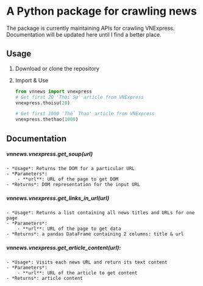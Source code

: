 # A Python package for crawling news
The package is currently maintaining APIs for crawling VNExpress. Documentation will be updated here until I find a better place.

## Usage

1. Download or clone the repository

2. Import & Use

    ```python
    from vnnews import vnexpress
    # Get first 20 'Thời Sự' article from VNExpress
    vnexpress.thoisu(20) 
    
    # Get first 1000 'Thể Thao' article from VNExpress
    vnexpress.thethao(1000) 
    ```
    
## Documentation

##### vnnews.vnexpress.get_soup(url)

    - *Usage*: Returns the DOM for a particular URL
    - *Parameters*: 
        - **url**: URL of the page to get DOM
    - *Returns*: DOM representation for the input URL

##### vnnews.vnexpress.get_links_in_url(url)

    - *Usage*: Returns a list containing all news titles and URLs for one page
    - *Parameters*: 
        - **url**: URL of the page to get data
    - *Returns*: a pandas DataFrame containing 2 columns: title & url

##### vnnews.vnexpress.get_article_content(url):

    - *Usage*: Visits each news URL and return its text content
    - *Parameters*: 
        - **url**: URL of the article to get content
    - *Returns*: article content